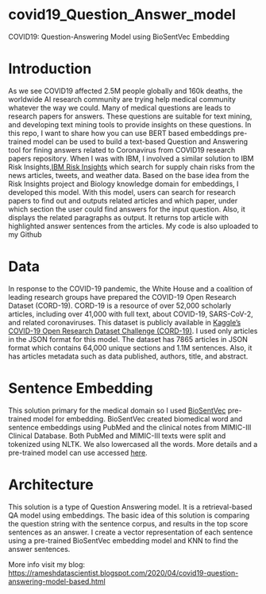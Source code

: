 # covid19_Question_Answer_model
COVID19: Question-Answering Model using BioSentVec Embedding
# Introduction 
  As we see COVID19 affected 2.5M people globally and 160k deaths, the worldwide AI research community are trying help medical community whatever the way we could. Many of medical questions are leads to research papers for answers. These questions are suitable for text mining, and developing text mining tools to provide insights on these questions.
	In this repo, I want to share how you can use BERT based embeddings pre-trained model can be used to build a text-based Question and Answering tool for fining answers related to Coronavirus from COVID19 research papers repository.
When I was with IBM, I involved a similar solution to IBM Risk Insights,[IBM Risk Insights](https://video.cube365.net/c/916244) which search for supply chain risks from the news articles, tweets, and weather data. Based on the base idea from the Risk Insights project and Biology knowledge domain for embeddings, I developed this model. With this model, users can search for research papers to find out and outputs related articles and which paper, under which section the user could find answers for the input question. Also, it displays the related paragraphs as output. It returns top article with highlighted answer sentences from the articles. My code is also uploaded to my Github
# Data
In response to the COVID-19 pandemic, the White House and a coalition of leading research groups have prepared the COVID-19 Open Research Dataset (CORD-19). CORD-19 is a resource of over 52,000 scholarly articles, including over 41,000 with full text, about COVID-19, SARS-CoV-2, and related coronaviruses.  This dataset is publicly available in [Kaggle’s  COVID-19 Open Research Dataset Challenge (CORD-19)](https://www.kaggle.com/allen-institute-for-ai/CORD-19-research-challenge). I used only articles in the JSON format for this model. The dataset has 7865 articles in JSON format which contains 64,000 unique sections and 1.1M sentences. Also, it has articles metadata such as data published, authors, title, and abstract.
# Sentence Embedding
This solution primary for the medical domain so I used [BioSentVec](https://github.com/ncbi-nlp/BioSentVec) pre-trained model for embedding. BioSentVec created biomedical word and sentence embeddings using PubMed and the clinical notes from MIMIC-III Clinical Database. Both PubMed and MIMIC-III texts were split and tokenized using NLTK. We also lowercased all the words. More details and a pre-trained model can use accessed [here](https://github.com/ncbi-nlp/BioSentVec).
# Architecture
This solution is a type of Question Answering model. It is a retrieval-based QA model using embeddings.  The basic idea of this solution is comparing the question string with the sentence corpus, and results in the top score sentences as an answer. I create a vector representation of each sentence using a pre-trained BioSentVec embedding model and KNN to find the answer sentences.

More info visit my blog: https://rameshdatascientist.blogspot.com/2020/04/covid19-question-answering-model-based.html

	 
